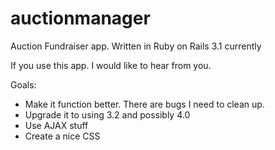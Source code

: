 auctionmanager
==============

Auction Fundraiser app.  Written in Ruby on Rails 3.1 currently

If you use this app.  I would like to hear from you.  

Goals:
  * Make it function better.  There are bugs I need to clean up.
  * Upgrade it to using 3.2 and possibly 4.0
  * Use AJAX stuff
  * Create a nice CSS

